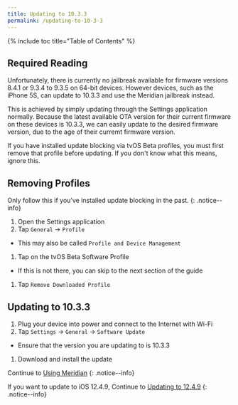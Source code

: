 ```yaml
---
title: Updating to 10.3.3
permalink: /updating-to-10-3-3
---
```


{% include toc title="Table of Contents" %}

## Required Reading

Unfortunately, there is currently no jailbreak available for firmware versions 8.4.1 or 9.3.4 to 9.3.5 on 64-bit devices. However devices, such as the iPhone 5S, can update to 10.3.3 and use the Meridian jailbreak instead.

This is achieved by simply updating through the Settings application normally. Because the latest available OTA version for their current firmware on these devices is 10.3.3, we can easily update to the desired firmware version, due to the age of their curremt firmware version.

If you have installed update blocking via tvOS Beta profiles, you must first remove that profile before updating. If you don't know what this means, ignore this.

## Removing Profiles

Only follow this if you've installed update blocking in the past.
{: .notice--info}

1. Open the Settings application
1. Tap `General` -> `Profile`
  - This may also be called `Profile and Device Management`
1. Tap on the tvOS Beta Software Profile
  - If this is not there, you can skip to the next section of the guide
1. Tap `Remove Downloaded Profile`

## Updating to 10.3.3

1. Plug your device into power and connect to the Internet with Wi-Fi
1. Tap `Settings` -> `General` -> `Software Update`
  - Ensure that the version you are updating to is 10.3.3
1. Download and install the update

Continue to [Using Meridian](using-meridian)
{: .notice--info}

If you want to update to iOS 12.4.9, Continue to [Updating to 12.4.9](updating-to-12-4-9)
{: .notice--info}
